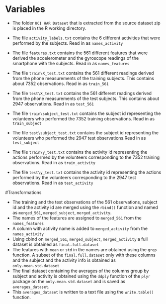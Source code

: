# Variables
* The folder `UCI HAR Dataset` that is extracted from the source dataset zip is placed in the R working directory.
* The file `activity_labels.txt` contains the 6 different activities that were performed by the subjects. Read in as `names_activity`
* The file `features.txt` contains the 561 different features that were derived the accelerometer and the gyroscope readings of the smartphone with the subjects. Read in as `names_features`

* The file `train\X_test.txt` contains the 561 different readings derived from the phone measurements of the training subjects. This contains about 7352 observations. Read in as `train_561`
* The file `test\X_test.txt` contains the 561 different readings derived from the phone measurements of the test subjects. This contains about 2947 observations. Read in as `test_561`

* The file `train\subject_test.txt` contains the subject id representing the volunteers who performed the 7352 training observations. Read in as `train_subject`
* The file `test\subject_test.txt` contains the subject id representing the volunteers who performed the 2947 test observations.Read in as `test_subject`

* The file `train\y_test.txt` contains the activity id representing the actions performed by the volunteers corresponding to the 7352 training observations. Read in as `train_activity`
* The file `test\y_test.txt` contains the activity id representing the actions performed by the volunteers corresponding to the 2947 test observations. Read in as `test_activity`

#Transformations
* The training and the test observations of the 561 observations, subject id and the activity id are merged using the `rbind()` function and named as `merged_561`, `merged_subject`, `merged_activity`.
* The names of the features are assigned to `merged_561` from the `names_features`
* A column with activity name is added to `merged_activity` from the `names_activity`
* Using cbind on `merged_561`, `merged_subject`, `merged_activity` a full dataset is obtained as `final.full.dataset`
* The features with `mean` or `std` in the names are obtained using the `grep` function. A subset of the `final.full.dataset` only with these columns and the subject and the activity info is obtained as `only.mean.std.dataset`
* The final dataset containing the averages of the columns group by subject and activity is obtained using the `ddply` function of the `plyr` package on the `only.mean.std.dataset` and is saved as `averages_dataset`.
* This `averages_dataset` is written to a text file using the `write.table()` function.
